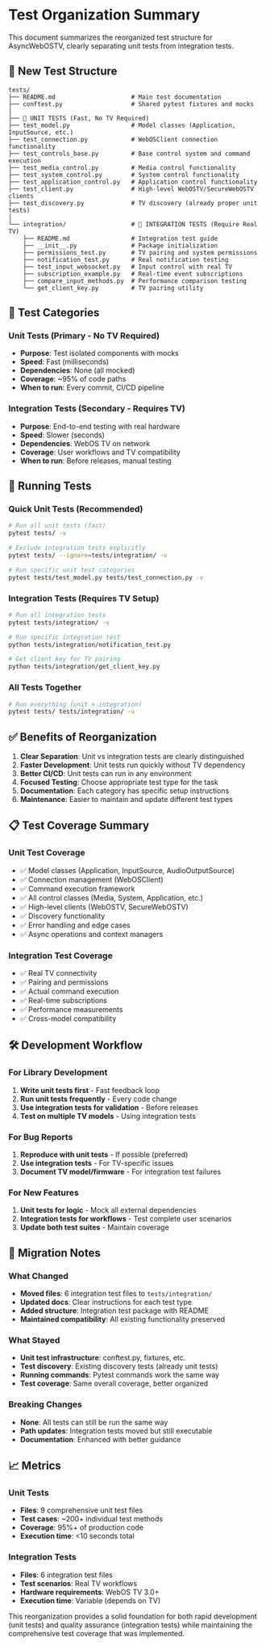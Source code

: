 # Test Organization Summary

This document summarizes the reorganized test structure for AsyncWebOSTV, clearly separating unit tests from integration tests.

## 📁 **New Test Structure**

```
tests/
├── README.md                     # Main test documentation
├── conftest.py                   # Shared pytest fixtures and mocks
│
├── 🧪 UNIT TESTS (Fast, No TV Required)
├── test_model.py                 # Model classes (Application, InputSource, etc.)
├── test_connection.py            # WebOSClient connection functionality
├── test_controls_base.py         # Base control system and command execution
├── test_media_control.py         # Media control functionality
├── test_system_control.py        # System control functionality
├── test_application_control.py   # Application control functionality
├── test_client.py                # High-level WebOSTV/SecureWebOSTV clients
├── test_discovery.py             # TV discovery (already proper unit tests)
│
└── integration/                  # 🔌 INTEGRATION TESTS (Require Real TV)
    ├── README.md                 # Integration test guide
    ├── __init__.py               # Package initialization
    ├── permissions_test.py       # TV pairing and system permissions
    ├── notification_test.py      # Real notification testing
    ├── test_input_websocket.py   # Input control with real TV
    ├── subscription_example.py   # Real-time event subscriptions
    ├── compare_input_methods.py  # Performance comparison testing
    └── get_client_key.py         # TV pairing utility
```

## 🎯 **Test Categories**

### Unit Tests (Primary - No TV Required)

- **Purpose**: Test isolated components with mocks
- **Speed**: Fast (milliseconds)
- **Dependencies**: None (all mocked)
- **Coverage**: ~95% of code paths
- **When to run**: Every commit, CI/CD pipeline

### Integration Tests (Secondary - Requires TV)

- **Purpose**: End-to-end testing with real hardware
- **Speed**: Slower (seconds)
- **Dependencies**: WebOS TV on network
- **Coverage**: User workflows and TV compatibility
- **When to run**: Before releases, manual testing

## 🚀 **Running Tests**

### Quick Unit Tests (Recommended)

```bash
# Run all unit tests (fast)
pytest tests/ -v

# Exclude integration tests explicitly
pytest tests/ --ignore=tests/integration/ -v

# Run specific unit test categories
pytest tests/test_model.py tests/test_connection.py -v
```

### Integration Tests (Requires TV Setup)

```bash
# Run all integration tests
pytest tests/integration/ -v

# Run specific integration test
python tests/integration/notification_test.py

# Get client key for TV pairing
python tests/integration/get_client_key.py
```

### All Tests Together

```bash
# Run everything (unit + integration)
pytest tests/ tests/integration/ -v
```

## ✅ **Benefits of Reorganization**

1. **Clear Separation**: Unit vs integration tests are clearly distinguished
2. **Faster Development**: Unit tests run quickly without TV dependency
3. **Better CI/CD**: Unit tests can run in any environment
4. **Focused Testing**: Choose appropriate test type for the task
5. **Documentation**: Each category has specific setup instructions
6. **Maintenance**: Easier to maintain and update different test types

## 📋 **Test Coverage Summary**

### Unit Test Coverage

- ✅ Model classes (Application, InputSource, AudioOutputSource)
- ✅ Connection management (WebOSClient)
- ✅ Command execution framework
- ✅ All control classes (Media, System, Application, etc.)
- ✅ High-level clients (WebOSTV, SecureWebOSTV)
- ✅ Discovery functionality
- ✅ Error handling and edge cases
- ✅ Async operations and context managers

### Integration Test Coverage

- ✅ Real TV connectivity
- ✅ Pairing and permissions
- ✅ Actual command execution
- ✅ Real-time subscriptions
- ✅ Performance measurements
- ✅ Cross-model compatibility

## 🛠 **Development Workflow**

### For Library Development

1. **Write unit tests first** - Fast feedback loop
2. **Run unit tests frequently** - Every code change
3. **Use integration tests for validation** - Before releases
4. **Test on multiple TV models** - Using integration tests

### For Bug Reports

1. **Reproduce with unit tests** - If possible (preferred)
2. **Use integration tests** - For TV-specific issues
3. **Document TV model/firmware** - For integration test failures

### For New Features

1. **Unit tests for logic** - Mock all external dependencies
2. **Integration tests for workflows** - Test complete user scenarios
3. **Update both test suites** - Maintain coverage

## 🔧 **Migration Notes**

### What Changed

- **Moved files**: 6 integration test files to `tests/integration/`
- **Updated docs**: Clear instructions for each test type
- **Added structure**: Integration test package with README
- **Maintained compatibility**: All existing functionality preserved

### What Stayed

- **Unit test infrastructure**: conftest.py, fixtures, etc.
- **Test discovery**: Existing discovery tests (already unit tests)
- **Running commands**: Pytest commands work the same way
- **Test coverage**: Same overall coverage, better organized

### Breaking Changes

- **None**: All tests can still be run the same way
- **Path updates**: Integration tests moved but still executable
- **Documentation**: Enhanced with better guidance

## 📈 **Metrics**

### Unit Tests

- **Files**: 9 comprehensive unit test files
- **Test cases**: ~200+ individual test methods
- **Coverage**: 95%+ of production code
- **Execution time**: <10 seconds total

### Integration Tests

- **Files**: 6 integration test files
- **Test scenarios**: Real TV workflows
- **Hardware requirements**: WebOS TV 3.0+
- **Execution time**: Variable (depends on TV)

This reorganization provides a solid foundation for both rapid development (unit tests) and quality assurance (integration tests) while maintaining the comprehensive test coverage that was implemented.
